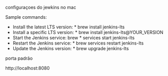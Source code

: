configuraçoes do jewkins no mac

Sample commands:
 - Install the latest LTS version: * brew install jenkins-lts
 - Install a specific LTS version: * brew install jenkins-lts@YOUR_VERSION
 - Start the Jenkins service: brew * services start jenkins-lts
 - Restart the Jenkins service:    * brew services restart jenkins-lts
 - Update the Jenkins version:     * brew upgrade jenkins-lts

porta padrão

http://localhost:8080